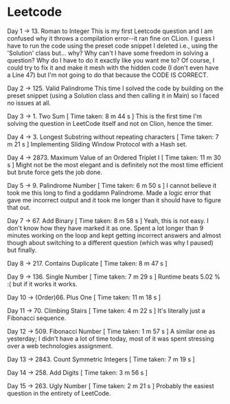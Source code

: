 # Leetcode

Day 1 -> 13. Roman to Integer
This is my first Leetcode question and I am confused why it throws a compilation error--it ran fine on CLion. I guess I have to run the code using the preset code snippet I deleted i.e., using the 'Solution' class but... why? Why can't I have some freedom in solving a question? Why do I have to do it exactly like you want me to? Of course, I could try to fix it and make it mesh with the hidden code (I don't even have a Line 47) but I'm not going to do that because the CODE IS CORRECT.

Day 2 -> 125. Valid Palindrome
This time I solved the code by building on the preset snippet (using a Solution class and then calling it in Main) so I faced no issues at all.

Day 3 -> 1. Two Sum
[ Time taken: 8 m 44 s ] This is the first time I'm solving the question in LeetCode itself and not on Clion, hence the timer.

Day 4 -> 3. Longest Substring without repeating characters
[ Time taken: 7 m 21 s ] Implementing Sliding Window Protocol with a Hash set.

Day 4 -> 2873. Maximum Value of an Ordered Triplet I
[ Time taken: 11 m 30 s ] Might not be the most elegant and is definitely not the most time efficient but brute force gets the job done.

Day 5 -> 9. Palindrome Number
[ Time taken: 6 m 50 s ] I cannot believe it took me this long to find a goddamn Palindrome. Made a logic error that gave me incorrect output and it took me longer than it should have to figure that out.

Day 7 -> 67. Add Binary
[ Time taken: 8 m 58 s ] Yeah, this is not easy. I don't know how they have marked it as one. Spent a lot longer than 9 minutes working on the loop and kept getting incorrect answers and almost though about switching to a different question (which was why I paused) but finally.

Day 8 -> 217. Contains Duplicate
[ Time taken: 8 m 47 s ] 

Day 9 -> 136. Single Number
[ Time taken: 7 m 29 s ] Runtime beats 5.02 % :( but if it works it works.

Day 10 -> (Order)66. Plus One
[ Time taken: 11 m 18 s ]

Day 11 -> 70. Climbing Stairs
[ Time taken: 4 m 22 s ] It's literally just a Fibonacci sequence.

Day 12 -> 509. Fibonacci Number
[ Time taken: 1 m 57 s ] A similar one as yesterday; I didn't have a lot of time today, most of it was spent stressing over a web technologies assignment.

Day 13 -> 2843. Count Symmetric Integers
[ Time taken: 7 m 19 s ]

Day 14 -> 258. Add Digits
[ Time taken: 3 m 56 s ]

Day 15 -> 263. Ugly Number
[ Time taken: 2 m 21 s ] Probably the easiest question in the entirety of LeetCode.
